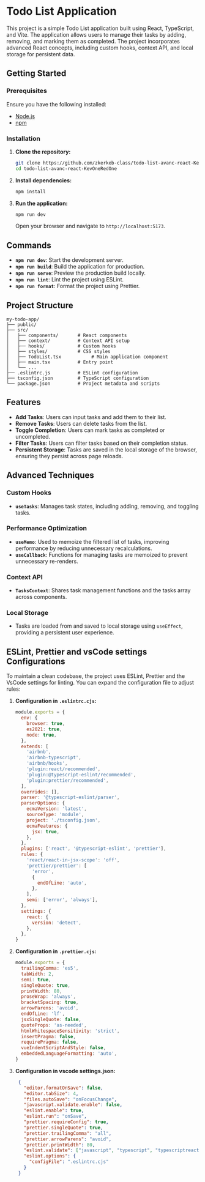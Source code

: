 # Todo List Application

This project is a simple Todo List application built using React, TypeScript,
and Vite. The application allows users to manage their tasks by adding,
removing, and marking them as completed. The project incorporates advanced React
concepts, including custom hooks, context API, and local storage for persistent
data.

## Getting Started

### Prerequisites

Ensure you have the following installed:

- [Node.js](https://nodejs.org/)
- [npm](https://www.npmjs.com/)

### Installation

1. **Clone the repository:**

   ```bash
   git clone https://github.com/zkerkeb-class/todo-list-avanc-react-KevOneRedOne
   cd todo-list-avanc-react-KevOneRedOne
   ```

2. **Install dependencies:**

   ```bash
   npm install
   ```

3. **Run the application:**

   ```bash
   npm run dev
   ```

   Open your browser and navigate to `http://localhost:5173`.

## Commands

- **`npm run dev`**: Start the development server.
- **`npm run build`**: Build the application for production.
- **`npm run serve`**: Preview the production build locally.
- **`npm run lint`**: Lint the project using ESLint.
- **`npm run format`**: Format the project using Prettier.

## Project Structure

```
my-todo-app/
├── public/
├── src/
│   ├── components/       # React components
│   ├── context/          # Context API setup
│   ├── hooks/            # Custom hooks
│   ├── styles/           # CSS styles
│   ├── TodoList.tsx           # Main application component
│   ├── main.tsx          # Entry point
│   └── ...
├── .eslintrc.js          # ESLint configuration
├── tsconfig.json         # TypeScript configuration
└── package.json          # Project metadata and scripts
```

## Features

- **Add Tasks**: Users can input tasks and add them to their list.
- **Remove Tasks**: Users can delete tasks from the list.
- **Toggle Completion**: Users can mark tasks as completed or uncompleted.
- **Filter Tasks**: Users can filter tasks based on their completion status.
- **Persistent Storage**: Tasks are saved in the local storage of the browser,
  ensuring they persist across page reloads.

## Advanced Techniques

### Custom Hooks

- **`useTasks`**: Manages task states, including adding, removing, and toggling
  tasks.

### Performance Optimization

- **`useMemo`**: Used to memoize the filtered list of tasks, improving
  performance by reducing unnecessary recalculations.
- **`useCallback`**: Functions for managing tasks are memoized to prevent
  unnecessary re-renders.

### Context API

- **`TasksContext`**: Shares task management functions and the tasks array
  across components.

### Local Storage

- Tasks are loaded from and saved to local storage using `useEffect`, providing
  a persistent user experience.

## ESLint, Prettier and vsCode settings Configurations

To maintain a clean codebase, the project uses ESLint, Prettier and the VsCode settings for linting. You can
expand the configuration file to adjust rules:

1. **Configuration in `.eslintrc.cjs`:**

   ```javascript
   module.exports = {
     env: {
       browser: true,
       es2021: true,
       node: true,
     },
     extends: [
       'airbnb',
       'airbnb-typescript',
       'airbnb/hooks',
       'plugin:react/recommended',
       'plugin:@typescript-eslint/recommended',
       'plugin:prettier/recommended',
     ],
     overrides: [],
     parser: '@typescript-eslint/parser',
     parserOptions: {
       ecmaVersion: 'latest',
       sourceType: 'module',
       project: './tsconfig.json',
       ecmaFeatures: {
         jsx: true,
       },
     },
     plugins: ['react', '@typescript-eslint', 'prettier'],
     rules: {
       'react/react-in-jsx-scope': 'off',
       'prettier/prettier': [
         'error',
         {
           endOfLine: 'auto',
         },
       ],
       semi: ['error', 'always'],
     },
     settings: {
       react: {
         version: 'detect',
       },
     },
   }
   ```

2. **Configuration in `.prettier.cjs`:**

   ```javascript
   module.exports = {
     trailingComma: 'es5',
     tabWidth: 2,
     semi: true,
     singleQuote: true,
     printWidth: 80,
     proseWrap: 'always',
     bracketSpacing: true,
     arrowParens: 'avoid',
     endOfLine: 'lf',
     jsxSingleQuote: false,
     quoteProps: 'as-needed',
     htmlWhitespaceSensitivity: 'strict',
     insertPragma: false,
     requirePragma: false,
     vueIndentScriptAndStyle: false,
     embeddedLanguageFormatting: 'auto',
   }
   ```

3. **Configuration in vscode settings.json:**
   ```json
    {
      "editor.formatOnSave": false,
      "editor.tabSize": 4,
      "files.autoSave": "onFocusChange",
      "javascript.validate.enable": false,
      "eslint.enable": true,
      "eslint.run": "onSave",
      "prettier.requireConfig": true,
      "prettier.singleQuote": true,
      "prettier.trailingComma": "all",
      "prettier.arrowParens": "avoid",
      "prettier.printWidth": 80,
      "eslint.validate": ["javascript", "typescript", "typescriptreact"],
      "eslint.options": {
        "configFile": ".eslintrc.cjs"
      }
    }
   ```
